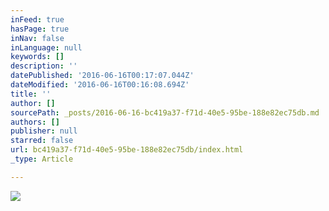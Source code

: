 ```yaml
---
inFeed: true
hasPage: true
inNav: false
inLanguage: null
keywords: []
description: ''
datePublished: '2016-06-16T00:17:07.044Z'
dateModified: '2016-06-16T00:16:08.694Z'
title: ''
author: []
sourcePath: _posts/2016-06-16-bc419a37-f71d-40e5-95be-188e82ec75db.md
authors: []
publisher: null
starred: false
url: bc419a37-f71d-40e5-95be-188e82ec75db/index.html
_type: Article

---
```

![](https://the-grid-user-content.s3-us-west-2.amazonaws.com/693c6b5f-b689-4b96-b899-06b6f071467b.jpg)